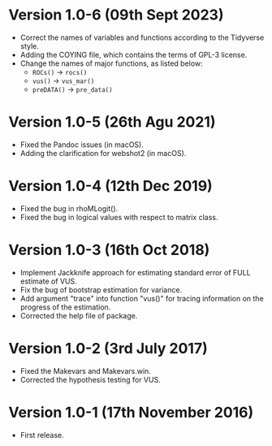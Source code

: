 # Version 1.0-6 (09th Sept 2023)

* Correct the names of variables and functions according to the Tidyverse style.
* Adding the COYING file, which contains the terms of GPL-3 license.
* Change the names of major functions, as listed below:
  - `ROCs()` &rarr; `rocs()`
  - `vus()` &rarr; `vus_mar()`
  - `preDATA()` &rarr; `pre_data()`


# Version 1.0-5 (26th Agu 2021)

* Fixed the Pandoc issues (in macOS).
* Adding the clarification for webshot2 (in macOS).


# Version 1.0-4 (12th Dec 2019)

* Fixed the bug in rhoMLogit().
* Fixed the bug in logical values with respect to matrix class.


# Version 1.0-3 (16th Oct 2018)

* Implement Jackknife approach for estimating standard error of FULL estimate of VUS.
* Fix the bug of bootstrap estimation for variance.
* Add argument "trace" into function "vus()" for tracing information on the progress of the estimation.
* Corrected the help file of package.


# Version 1.0-2 (3rd July 2017)

* Fixed the Makevars and Makevars.win.
* Corrected the hypothesis testing for VUS.


# Version 1.0-1 (17th November 2016)

* First release.
